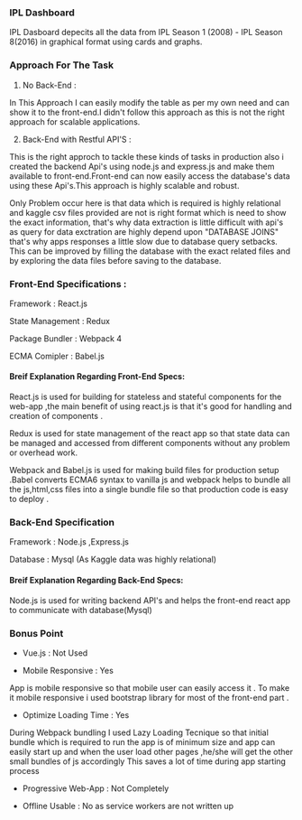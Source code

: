 ### IPL Dashboard 
IPL Dasboard depecits all the data from IPL Season 1 (2008) - IPL Season 8(2016) in graphical format using cards and graphs.

### Approach For The Task
1. No Back-End : 

In This Approach I can easily modify the table as per my own need and can show it to the front-end.I didn't follow this approach as this is not the right approach for scalable applications.

2. Back-End with Restful API'S :

This is the right approch to tackle these kinds of tasks in production also i created the backend Api's using node.js and express.js
and make them available to front-end.Front-end can now easily access the database's data using these Api's.This approach is highly
scalable and robust.

Only Problem occur here is that data which is required is highly relational and kaggle csv files provided are not is right format which is need to show the exact information, that's why data extraction is little difficult with
api's as query for data exctration are highly depend upon "DATABASE JOINS" that's why apps responses a little slow due to database query setbacks.
This can be improved by filling the database with the exact related files and by exploring the data files before saving to the database.



### Front-End Specifications :
Framework : React.js 

State Management : Redux

Package Bundler : Webpack 4

ECMA Comipler : Babel.js 

#### Breif Explanation Regarding Front-End Specs:
React.js is used for building for stateless and stateful components for the web-app ,the main benefit of using react.js is that 
it's good for handling and creation of components .

Redux is used for state management of the react app so that state data can be managed and accessed from different components without
any problem or overhead work.

Webpack and Babel.js is used for making build files for production setup .Babel converts ECMA6 syntax to vanilla js and webpack helps to
bundle all the js,html,css files into a single bundle file so that production code is easy to deploy .

### Back-End Specification 
Framework : Node.js ,Express.js 

Database : Mysql (As Kaggle data was highly relational)

#### Breif Explanation Regarding Back-End Specs:

Node.js is used for writing backend API's and helps the front-end react app to communicate with database(Mysql) 



### Bonus Point
* Vue.js : Not Used 

* Mobile Responsive : Yes 


App is mobile responsive so that mobile user can easily access it . To make it mobile responsive i used bootstrap library for 
most of the front-end part .


    
* Optimize Loading Time : Yes 


During Webpack bundling I used Lazy Loading Tecnique so that initial bundle which is required to run the app is of minimum
size and app can easily start up and when the user load other pages ,he/she will get the other small bundles of js accordingly
This saves a lot of time during app starting process


* Progressive Web-App : Not Completely
 
* Offline Usable : No as service workers are not written up 
 
 
 




